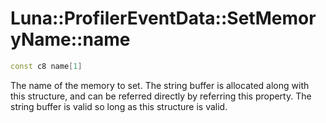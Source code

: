 # Luna::ProfilerEventData::SetMemoryName::name

```c++
const c8 name[1]
```

The name of the memory to set. The string buffer is allocated along with this structure, and can be referred directly by referring this property. The string buffer is valid so long as this structure is valid. 

